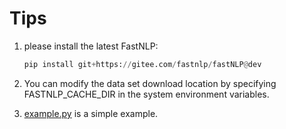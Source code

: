 # Tips

1. please install the latest FastNLP: 

   ```python
   pip install git+https://gitee.com/fastnlp/fastNLP@dev
   ```

2. You can modify the data set download location by specifying FASTNLP_CACHE_DIR in the system environment variables.

3. [example.py](./example.py) is a simple example.

